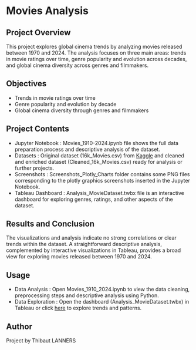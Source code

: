 # Movies Analysis

## Project Overview
This project explores global cinema trends by analyzing movies released between 1970 and 2024. The analysis focuses on three main areas: trends in movie ratings over time, genre popularity and evolution across decades, and global cinema diversity across genres and filmmakers.

## Objectives
- Trends in movie ratings over time
- Genre popularity and evolution by decade
- Global cinema diversity through genres and filmmakers

## Project Contents
- Jupyter Notebook : Movies_1910-2024.ipynb file shows the full data preparation process and descriptive analysis of the dataset.
- Datasets : Original dataset (16k_Movies.csv) from [Kaggle](https://www.kaggle.com/datasets/kashifsahil/16000-movies-1910-2024-metacritic) and cleaned and enriched dataset (Cleaned_16k_Movies.csv) ready for analysis or further projects.
- Screenshots : Screenshots_Plotly_Charts folder contains some PNG files corresponding to the plotly graphics screenshots inserted in the Jupyter Notebook.
- Tableau Dashboard : Analysis_MovieDataset.twbx file is an interactive dashboard for exploring genres, ratings, and other aspects of the dataset.

## Results and Conclusion
The visualizations and analysis indicate no strong correlations or clear trends within the dataset. A straightforward descriptive analysis, complemented by interactive visualizations in Tableau, provides a broad view for exploring movies released between 1970 and 2024.

## Usage 
- Data Analysis : Open Movies_1910_2024.ipynb to view the data cleaning, preprocessing steps and descriptive analysis using Python.
- Data Exploration : Open the dashboard (Analysis_MovieDataset.twbx) in Tableau or click [here](https://public.tableau.com/shared/6CJJQQP8N?:display_count=n&:origin=viz_share_link) to explore trends and patterns.

## Author
Project by Thibaut LANNERS